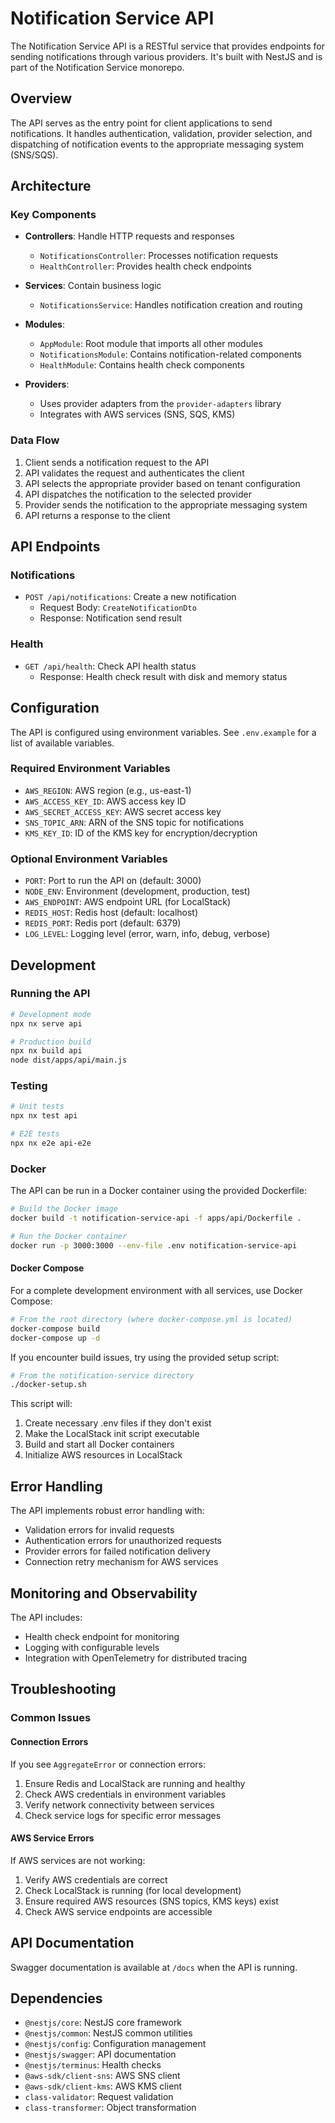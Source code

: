 # Notification Service API

The Notification Service API is a RESTful service that provides endpoints for sending notifications through various providers. It's built with NestJS and is part of the Notification Service monorepo.

## Overview

The API serves as the entry point for client applications to send notifications. It handles authentication, validation, provider selection, and dispatching of notification events to the appropriate messaging system (SNS/SQS).

## Architecture

### Key Components

- **Controllers**: Handle HTTP requests and responses
  - `NotificationsController`: Processes notification requests
  - `HealthController`: Provides health check endpoints

- **Services**: Contain business logic
  - `NotificationsService`: Handles notification creation and routing

- **Modules**:
  - `AppModule`: Root module that imports all other modules
  - `NotificationsModule`: Contains notification-related components
  - `HealthModule`: Contains health check components

- **Providers**:
  - Uses provider adapters from the `provider-adapters` library
  - Integrates with AWS services (SNS, SQS, KMS)

### Data Flow

1. Client sends a notification request to the API
2. API validates the request and authenticates the client
3. API selects the appropriate provider based on tenant configuration
4. API dispatches the notification to the selected provider
5. Provider sends the notification to the appropriate messaging system
6. API returns a response to the client

## API Endpoints

### Notifications

- `POST /api/notifications`: Create a new notification
  - Request Body: `CreateNotificationDto`
  - Response: Notification send result

### Health

- `GET /api/health`: Check API health status
  - Response: Health check result with disk and memory status

## Configuration

The API is configured using environment variables. See `.env.example` for a list of available variables.

### Required Environment Variables

- `AWS_REGION`: AWS region (e.g., us-east-1)
- `AWS_ACCESS_KEY_ID`: AWS access key ID
- `AWS_SECRET_ACCESS_KEY`: AWS secret access key
- `SNS_TOPIC_ARN`: ARN of the SNS topic for notifications
- `KMS_KEY_ID`: ID of the KMS key for encryption/decryption

### Optional Environment Variables

- `PORT`: Port to run the API on (default: 3000)
- `NODE_ENV`: Environment (development, production, test)
- `AWS_ENDPOINT`: AWS endpoint URL (for LocalStack)
- `REDIS_HOST`: Redis host (default: localhost)
- `REDIS_PORT`: Redis port (default: 6379)
- `LOG_LEVEL`: Logging level (error, warn, info, debug, verbose)

## Development

### Running the API

```bash
# Development mode
npx nx serve api

# Production build
npx nx build api
node dist/apps/api/main.js
```

### Testing

```bash
# Unit tests
npx nx test api

# E2E tests
npx nx e2e api-e2e
```

### Docker

The API can be run in a Docker container using the provided Dockerfile:

```bash
# Build the Docker image
docker build -t notification-service-api -f apps/api/Dockerfile .

# Run the Docker container
docker run -p 3000:3000 --env-file .env notification-service-api
```

#### Docker Compose

For a complete development environment with all services, use Docker Compose:

```bash
# From the root directory (where docker-compose.yml is located)
docker-compose build
docker-compose up -d
```

If you encounter build issues, try using the provided setup script:

```bash
# From the notification-service directory
./docker-setup.sh
```

This script will:
1. Create necessary .env files if they don't exist
2. Make the LocalStack init script executable
3. Build and start all Docker containers
4. Initialize AWS resources in LocalStack

## Error Handling

The API implements robust error handling with:

- Validation errors for invalid requests
- Authentication errors for unauthorized requests
- Provider errors for failed notification delivery
- Connection retry mechanism for AWS services

## Monitoring and Observability

The API includes:

- Health check endpoint for monitoring
- Logging with configurable levels
- Integration with OpenTelemetry for distributed tracing

## Troubleshooting

### Common Issues

#### Connection Errors

If you see `AggregateError` or connection errors:

1. Ensure Redis and LocalStack are running and healthy
2. Check AWS credentials in environment variables
3. Verify network connectivity between services
4. Check service logs for specific error messages

#### AWS Service Errors

If AWS services are not working:

1. Verify AWS credentials are correct
2. Check LocalStack is running (for local development)
3. Ensure required AWS resources (SNS topics, KMS keys) exist
4. Check AWS service endpoints are accessible

## API Documentation

Swagger documentation is available at `/docs` when the API is running.

## Dependencies

- `@nestjs/core`: NestJS core framework
- `@nestjs/common`: NestJS common utilities
- `@nestjs/config`: Configuration management
- `@nestjs/swagger`: API documentation
- `@nestjs/terminus`: Health checks
- `@aws-sdk/client-sns`: AWS SNS client
- `@aws-sdk/client-kms`: AWS KMS client
- `class-validator`: Request validation
- `class-transformer`: Object transformation 